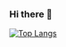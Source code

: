 ### Hi there 👋

[![Top Langs](https://github-readme-stats.vercel.app/api/top-langs/?username=okzea&layout=compact&theme=vision-friendly-dark)](https://github.com/anuraghazra/github-readme-stats)
